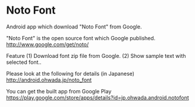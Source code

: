 Noto Font
===============

Android app which download "Noto Font" from Google.

"Noto Font" is the open source font which Google published. 
http://www.google.com/get/noto/

Feature
(1) Download font zip file from Google. 
(2) Show sample text with selected font..<br>

Please look at the following for details (in Japanese)<br>
http://android.ohwada.jp/noto_font

You can get the built app from Google Play<br>
https://play.google.com/store/apps/details?id=jp.ohwada.android.notofont
